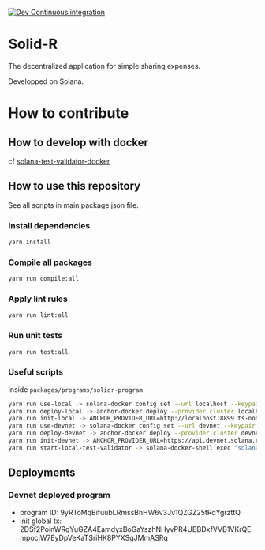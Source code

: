 [![Dev Continuous integration](https://github.com/tchambard/solidr/actions/workflows/ci.yml/badge.svg)](https://github.com/tchambard/solidr/actions/workflows/ci.yml)

# Solid-R

The decentralized application for simple sharing expenses.

Developped on Solana.

# How to contribute

## How to develop with docker

cf [solana-test-validator-docker](https://github.com/tchambard/solana-test-validator-docker)

## How to use this repository

See all scripts in main package.json file.

### Install dependencies
```sh
yarn install
```

### Compile all packages

```sh
yarn run compile:all
```

### Apply lint rules

```sh
yarn run lint:all
```

### Run unit tests

```sh
yarn run test:all
```

### Useful scripts

Inside `packages/programs/solidr-program`

```sh
yarn run use-local -> solana-docker config set --url localhost --keypair /opt/.config/solana/id.json
yarn run deploy-local -> anchor-docker deploy --provider.cluster localhost
yarn run init-local -> ANCHOR_PROVIDER_URL=http://localhost:8899 ts-node migrations/initGlobal.ts
yarn run use-devnet -> solana-docker config set --url devnet --keypair /opt/.config/solana/id.json
yarn run deploy-devnet -> anchor-docker deploy --provider.cluster devnet
yarn run init-devnet -> ANCHOR_PROVIDER_URL=https://api.devnet.solana.com ts-node migrations/initGlobal.ts
yarn run start-local-test-validator -> solana-docker-shell exec "solana-test-validator --ledger /opt/.config/solana/.ledger --bind-address 0.0.0.0 --rpc-port 8899"
```

## Deployments

### Devnet deployed program

- program ID: 9yRToMqBifuubLRmssBnHW6v3Jv1QZGZ25tRqYgrzttQ
- init global tx: 2DSf2PoinWRgYuGZA4EamdyxBoGaYszhNHyvPR4UBBDxfVVB1VKrQEmpociW7EyDpVeKaTSriHK8PYXSqJMmASRq
